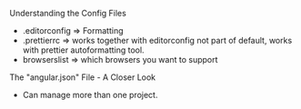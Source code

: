 Understanding the Config Files
  - .editorconfig => Formatting
  - .prettierrc => works together with editorconfig not part of default, works with prettier autoformatting tool.
  - browserslist => which browsers you want to support

The "angular.json" File - A Closer Look
  - Can manage more than one project.
